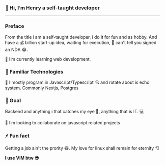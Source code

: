 ### 👋 Hi, I’m Henry a self-taught developer

<hr></hr>

### Preface

From the title i am a self-taught developer, i do it for fun and as hobby.
And have a :moneybag: billion start-up idea, waiting for execution, :no_entry_sign: can't tell you 
signed an NDA :joy:.

🌱 I’m currently learning web development. <br>

### :wrench: Familiar Technologies
:wrench: I mostly program in Javascript/Typescript :cupid: and rotate about is echo system.
Commonly Nextjs, Postgres

### :dart: Goal
Backend and anything i that catches my eye :eyes:, anything that is IT. :computer:

 💞️ I’m looking to collaborate on javascript related projects 

### ⚡ Fun fact
Getting a job ain't the prority 😄.
My love for linux shall remain for eternity :cupid:

 **I use VIM btw :sunglasses:**
<!---
henry-kimani/henry-kimani is a ✨ special ✨ repository because its `README.md` (this file) appears on your GitHub profile.
You can click the Preview link to take a look at your changes.
--->

